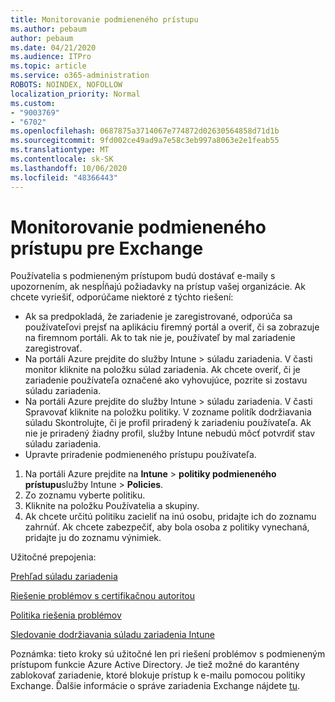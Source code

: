 ```yaml
---
title: Monitorovanie podmieneného prístupu
ms.author: pebaum
author: pebaum
ms.date: 04/21/2020
ms.audience: ITPro
ms.topic: article
ms.service: o365-administration
ROBOTS: NOINDEX, NOFOLLOW
localization_priority: Normal
ms.custom:
- "9003769"
- "6702"
ms.openlocfilehash: 0687875a3714067e774872d02630564858d71d1b
ms.sourcegitcommit: 9fd002ce49ad9a7e58c3eb997a8063e2e1feab55
ms.translationtype: MT
ms.contentlocale: sk-SK
ms.lasthandoff: 10/06/2020
ms.locfileid: "48366443"
---
```

# <a name="monitoring-conditional-access-for-exchange"></a>Monitorovanie podmieneného prístupu pre Exchange

Používatelia s podmieneným prístupom budú dostávať e-maily s upozornením, ak nespĺňajú požiadavky na prístup vašej organizácie. Ak chcete vyriešiť, odporúčame niektoré z týchto riešení:

- Ak sa predpokladá, že zariadenie je zaregistrované, odporúča sa používateľovi prejsť na aplikáciu firemný portál a overiť, či sa zobrazuje na firemnom portáli. Ak to tak nie je, používateľ by mal zariadenie zaregistrovať.
- Na portáli Azure prejdite do služby Intune > súladu zariadenia. V časti monitor kliknite na položku súlad zariadenia. Ak chcete overiť, či je zariadenie používateľa označené ako vyhovujúce, pozrite si zostavu súladu zariadenia.
- Na portáli Azure prejdite do služby Intune > súladu zariadenia. V časti Spravovať kliknite na položku politiky. V zozname politík dodržiavania súladu Skontrolujte, či je profil priradený k zariadeniu používateľa. Ak nie je priradený žiadny profil, služby Intune nebudú môcť potvrdiť stav súladu zariadenia.
- Upravte priradenie podmieneného prístupu používateľa.

1. Na portáli Azure prejdite na **Intune**  >  **politiky podmieneného prístupu**služby Intune  >  **Policies**.
2. Zo zoznamu vyberte politiku.
3. Kliknite na položku Používatelia a skupiny.
4. Ak chcete určitú politiku zacieliť na inú osobu, pridajte ich do zoznamu zahrnúť. Ak chcete zabezpečiť, aby bola osoba z politiky vynechaná, pridajte ju do zoznamu výnimiek.

Užitočné prepojenia:

[Prehľad súladu zariadenia](https://docs.microsoft.com/intune/device-compliance-get-started)

[Riešenie problémov s certifikačnou autoritou](https://docs.microsoft.com/intune/troubleshoot-conditional-access)

[Politika riešenia problémov](https://docs.microsoft.com/intune/troubleshoot-policies-in-microsoft-intune)

[Sledovanie dodržiavania súladu zariadenia Intune](https://docs.microsoft.com/intune/compliance-policy-monitor)

Poznámka: tieto kroky sú užitočné len pri riešení problémov s podmieneným prístupom funkcie Azure Active Directory. Je tiež možné do karantény zablokovať zariadenie, ktoré blokuje prístup k e-mailu pomocou politiky Exchange. Ďalšie informácie o správe zariadenia Exchange nájdete [tu](<https://docs.microsoft.com/previous-versions/office/exchange-server-2010/ff959225(v=exchg.141>).
